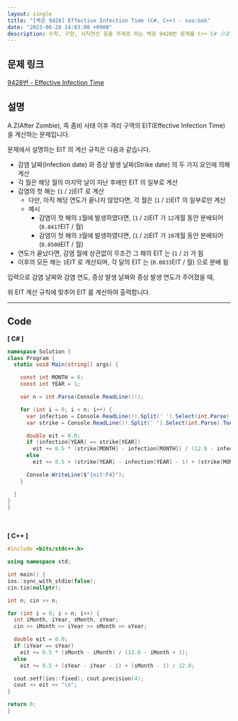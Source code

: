 ```yaml
---
layout: single
title: "[백준 9428] Effective Infection Time (C#, C++) - soo:bak"
date: "2023-06-28 14:03:00 +0900"
description: 수학, 구현, 사칙연산 등을 주제로 하는 백준 9428번 문제를 C++ C# 으로 풀이 및 해설
---
```


## 문제 링크
  [9428번 - Effective Infection Time](https://www.acmicpc.net/problem/9428)

## 설명
A.Z(After Zombie), 즉 좀비 사태 이후 격리 구역의 EIT(Effective Infection Time)을 계산하는 문제입니다. <br>

문제에서 설명하는 EIT 의 계산 규칙은 다음과 같습니다.<br>
- 감염 날짜(Infection date) 와 증상 발생 날짜(Strike date) 의 두 가지 요인에 의해 계산 <br>
- 각 월은 해당 월의 마지막 날이 지난 후에만 EIT 의 일부로 계산<br>
- 감염의 첫 해는 (`1` / `2`)EIT 로 계산<br>
  - 다만, 아직 해당 연도가 끝나지 않았다면, 각 월은 (`1` / `2`)EIT 의 일부로만 계산<br>
  - 예시
    - 감염이 첫 해의 `1`월에 발생하였다면, (`1` / `2`)EIT 가 `12`개월 동안 분배되어 (`0.0417`EIT / 월)<br>
    - 감염이 첫 해의 `3`월에 발생하였다면, (`1` / `2`)EIT 가 `10`개월 동안 분배되어 (`0.0500`EIT / 월)<br>
- 연도가 끝났다면, 감염 월에 상관없이 무조건 그 해의 EIT 는 (`1` / `2`) 가 됨<br>
- 이후의 모든 해는 `1`EIT 로 계산되며, 각 달의 EIT 는 (`0.0833`EIT / 월) 으로 분배 됨<br>

입력으로 감염 날짜와 감염 연도, 증상 발생 날짜와 증상 발생 연도가 주어졌을 때, <br>

위 EIT 계산 규칙에 맞추어 EIT 를 계산하여 출력합니다. <br>
- - -

## Code
<b>[ C# ] </b>
<br>

  ```c#
namespace Solution {
  class Program {
    static void Main(string[] args) {

      const int MONTH = 0;
      const int YEAR = 1;

      var n = int.Parse(Console.ReadLine()!);

      for (int i = 0; i < n; i++) {
        var infection = Console.ReadLine()!.Split(' ').Select(int.Parse).ToArray();
        var strike = Console.ReadLine()!.Split(' ').Select(int.Parse).ToArray();

        double eit = 0.0;
        if (infection[YEAR] == strike[YEAR])
          eit += 0.5 * (strike[MONTH] - infection[MONTH]) / (12.0 - infection[MONTH] + 1);
        else
          eit += 0.5 + (strike[YEAR] - infection[YEAR] - 1) + (strike[MONTH] - 1) / 12.0;

        Console.WriteLine($"{eit:F4}");
      }

    }
  }
}
  ```
<br><br>
<b>[ C++ ] </b>
<br>

  ```c++
#include <bits/stdc++.h>

using namespace std;

int main() {
  ios::sync_with_stdio(false);
  cin.tie(nullptr);

  int n; cin >> n;

  for (int i = 0; i < n; i++) {
    int iMonth, iYear, sMonth, sYear;
    cin >> iMonth >> iYear >> sMonth >> sYear;

    double eit = 0.0;
    if (iYear == sYear)
      eit += 0.5 * (sMonth - iMonth) / (12.0 - iMonth + 1);
    else
      eit += 0.5 + (sYear - iYear - 1) + (sMonth - 1) / 12.0;

    cout.setf(ios::fixed); cout.precision(4);
    cout << eit << "\n";
  }

  return 0;
}
  ```
